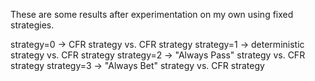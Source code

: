 These are some results after experimentation on my own using fixed strategies.

strategy=0 -> CFR strategy vs. CFR strategy
strategy=1 -> deterministic strategy vs. CFR strategy
strategy=2 -> "Always Pass" strategy vs. CFR strategy
strategy=3 -> "Always Bet" strategy vs. CFR strategy
